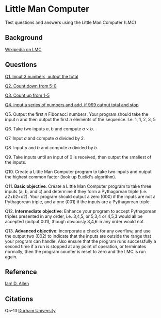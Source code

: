 # Little Man Computer
Test questions and answers using the Little Man Computer (LMC)

## Background
[Wikipedia on LMC](http://en.wikipedia.org/wiki/Little_man_computer)

## Questions
[Q1. Input 3 numbers, output the total](/Q1)

[Q2. Count down from 5-0](/Q2)

[Q3. Count up from 1-5](/Q3)

[Q4. input a series of numbers and add, if 999 output total and stop](/Q4)

Q5. Output the first *n* Fibonacci numbers. Your program should take the input n and then output the first *n* elements of the sequence. I.e. 1, 1, 2, 3, 5

Q6. Take two inputs *a*, *b* and compute *a* × *b*.

Q7. Input *a* and compute *a* divided by 2.

Q8. Input *a* and *b* and compute *a* divided by *b*.

Q9. Take inputs until an input of 0 is received, then output the smallest of the inputs.

Q10. Create a Little Man Computer program to take two inputs and output the highest common factor (look up Euclid's algorithm).

Q11. **Basic objective**: Create a Little Man Computer program to take three inputs (a, b, and c) and determine if they form a Pythagorean triple (i.e. a2+b2=c2). Your program should output a zero (000) if the inputs are not a Pythagorean triple, and a one (001) if the inputs are a Pythagorean triple.

Q12. **Intermediate objective**: Enhance your program to accept Pythagorean triples presented in any order, i.e. 3,4,5, or 5,3,4 or 4,5,3 would all be accepted (output 001), though obviously 3,4,6 in any order would not.

Q13. **Advanced objective**: Incorporate a check for any overflow, and use the output two (002) to indicate that the inputs are outside the range that your program can handle. Also ensure that the program runs successfully a second time if a run is stopped at any point of operation, or terminates normally, then the program counter is reset to zero and the LMC is run again.

## Reference
[Ian! D. Allen](http://teaching.idallen.com/dat2343/11w/notes/301_LMC.html)

## Citations

Q5-13 [Durham University](http://community.dur.ac.uk/m.j.r.bordewich/LMC.html)
